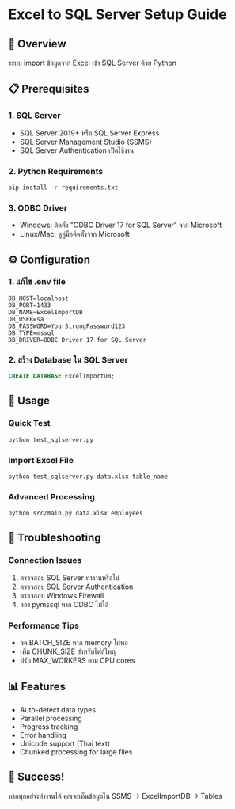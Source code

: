 # Excel to SQL Server Setup Guide

## 🎯 Overview
ระบบ import ข้อมูลจาก Excel เข้า SQL Server ด้วย Python

## 📋 Prerequisites

### 1. SQL Server
- SQL Server 2019+ หรือ SQL Server Express
- SQL Server Management Studio (SSMS)
- SQL Server Authentication เปิดใช้งาน

### 2. Python Requirements
```bash
pip install -r requirements.txt
```

### 3. ODBC Driver
- Windows: ติดตั้ง "ODBC Driver 17 for SQL Server" จาก Microsoft
- Linux/Mac: ดูคู่มือติดตั้งจาก Microsoft

## ⚙️ Configuration

### 1. แก้ไข .env file
```env
DB_HOST=localhost
DB_PORT=1433
DB_NAME=ExcelImportDB
DB_USER=sa
DB_PASSWORD=YourStrongPassword123
DB_TYPE=mssql
DB_DRIVER=ODBC Driver 17 for SQL Server
```

### 2. สร้าง Database ใน SQL Server
```sql
CREATE DATABASE ExcelImportDB;
```

## 🚀 Usage

### Quick Test
```bash
python test_sqlserver.py
```

### Import Excel File
```bash
python test_sqlserver.py data.xlsx table_name
```

### Advanced Processing
```bash
python src/main.py data.xlsx employees
```

## 🔧 Troubleshooting

### Connection Issues
1. ตรวจสอบ SQL Server ทำงานหรือไม่
2. ตรวจสอบ SQL Server Authentication
3. ตรวจสอบ Windows Firewall
4. ลอง pymssql หาก ODBC ไม่ได้

### Performance Tips
- ลด BATCH_SIZE หาก memory ไม่พอ
- เพิ่ม CHUNK_SIZE สำหรับไฟล์ใหญ่
- ปรับ MAX_WORKERS ตาม CPU cores

## 📊 Features
- Auto-detect data types
- Parallel processing
- Progress tracking
- Error handling
- Unicode support (Thai text)
- Chunked processing for large files

## 🎉 Success!
หากทุกอย่างทำงานได้ คุณจะเห็นข้อมูลใน SSMS → ExcelImportDB → Tables
